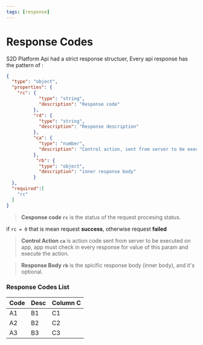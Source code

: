 ```yaml
---
tags: [response]
---
```


# Response Codes

S2D Platform Api had a strict response structuer, Every api response has the pattern of :
```json json_schema
{
  "type": "object",
  "properties": {
    "rc": {
            "type": "string",      
            "description": "Response code"
          },
          "rd": {
            "type": "string",
            "description": "Response description"
          },
          "ca": {
            "type": "number",
            "description": "Control action, sent from server to be executed on terminal."
          },
           "rb": {
            "type": "object",
            "description": "inner response body"
          }
  },
  "required":[
    "rc"
  ]
}
```
> **Cesponse code `rc`** is the status of the request procesing status.
>
if `rc = 0`  that is mean request **success**, otherwise request **failed**

> **Control Action `ca`** is action code sent from server to be executed on app, app must check in every response for value of this param and execute the action.

>**Response Body `rb`** is the spicific response body (inner body), and it's optional.

###  Response Codes List

Code | Desc | Column C
---------|----------|---------
 A1 | B1 | C1
 A2 | B2 | C2
 A3 | B3 | C3